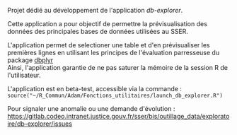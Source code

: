 Projet dédié au développement de l'application *db-explorer*.

Cette application a pour objectif de permettre la prévisualisation des données des principales bases de données utilisées au SSER. 

L'application permet de selectioner une table et d'en prévisualiser les premières lignes en utilisant les principes de l'évaluation parresseuse du package [dbplyr](https://dbplyr.tidyverse.org/index.html)  
Ainsi, l'application garantie de ne pas saturer la mémoire de la session R de l'utilisateur. 

L'application est en beta-test, accessible via la commande : 
`source("~/R_Commun/Adam/Fonctions_utilitaires/launch_db_explorer.R")`

Pour signaler une anomalie ou une demande d'évolution : 
https://gitlab.codeo.intranet.justice.gouv.fr/sser/bis/outillage_data/exploratoire/db-explorer/issues


